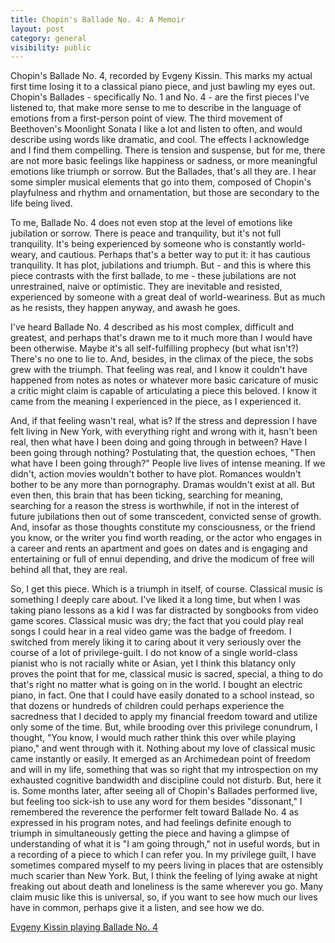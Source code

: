 ```yaml
---
title: Chopin's Ballade No. 4: A Memoir
layout: post
category: general
visibility: public
---
```


Chopin's Ballade No. 4, recorded by Evgeny Kissin. This marks my actual first time losing it to a classical piano piece, and just bawling my eyes out. Chopin's Ballades - specifically No. 1 and No. 4 - are the first pieces I've listened to, that make more sense to me to describe in the language of emotions from a first-person point of view. The third movement of Beethoven's Moonlight Sonata I like a lot and listen to often, and would describe using words like dramatic, and cool. The effects I acknowledge and I find them compelling. There is tension and suspense, but for me, there are not more basic feelings like happiness or sadness, or more meaningful emotions like triumph or sorrow. But the Ballades, that's all they are. I hear some simpler musical elements that go into them, composed of Chopin's playfulness and rhythm and ornamentation, but those are secondary to the life being lived.

To me, Ballade No. 4 does not even stop at the level of emotions like jubilation or sorrow. There is peace and tranquility, but it's not full tranquility. It's being experienced by someone who is constantly world-weary, and cautious. Perhaps that's a better way to put it: it has cautious tranquility. It has plot, jubilations and triumph. But - and this is where this piece contrasts with the first ballade, to me - these jubilations are not unrestrained, naive or optimistic. They are inevitable and resisted, experienced by someone with a great deal of world-weariness. But as much as he resists, they happen anyway, and awash he goes.

I've heard Ballade No. 4 described as his most complex, difficult and greatest, and perhaps that's drawn me to it much more than I would have been otherwise. Maybe it's all self-fulfilling prophecy (but what isn't?) There's no one to lie to. And, besides, in the climax of the piece, the sobs grew with the triumph. That feeling was real, and I know it couldn't have happened from notes as notes or whatever more basic caricature of music a critic might claim is capable of articulating a piece this beloved. I know it came from the meaning I experienced in the piece, as I experienced it.

And, if that feeling wasn't real, what is?  If the stress and depression I have felt living in New York, with everything right and wrong with it, hasn't been real, then what have I been doing and going through in between? Have I been going through nothing? Postulating that, the question echoes, "Then what have I been going through?" People live lives of intense meaning. If we didn't, action movies wouldn't bother to have plot. Romances wouldn't bother to be any more than pornography. Dramas wouldn't exist at all. But even then, this brain that has been ticking, searching for meaning, searching for a reason the stress is worthwhile, if not in the interest of future jubilations then out of some transcedent, convicted sense of growth. And, insofar as those thoughts constitute my consciousness, or the friend you know, or the writer you find worth reading, or the actor who engages in a career and rents an apartment and goes on dates and is engaging and entertaining or full of ennui depending, and drive the modicum of free will behind all that, they are real.

So, I get this piece. Which is a triumph in itself, of course. Classical music is something I deeply care about. I've liked it a long time, but when I was taking piano lessons as a kid I was far distracted by songbooks from video game scores. Classical music was dry; the fact that you could play real songs I could hear in a real video game was the badge of freedom. I switched from merely liking it to caring about it very seriously over the course of a lot of privilege-guilt. I do not know of a single world-class pianist who is not racially white or Asian, yet I think this blatancy only proves the point that for me, classical music is sacred, special, a thing to do that's right no matter what is going on in the world. I bought an electric piano, in fact. One that I could have easily donated to a school instead, so that dozens or hundreds of children could perhaps experience the sacredness that I decided to apply my financial freedom toward and utilize only some of the time. But, while brooding over this privilege conundrum, I thought, "You know, I would much rather think this over while playing piano," and went through with it. Nothing about my love of classical music came instantly or easily. It emerged as an Archimedean point of freedom and will in my life, something that was so right that my introspection on my exhausted cognitive bandwidth and discipline could not disturb. But, here it is. Some months later, after seeing all of Chopin's Ballades performed live, but feeling too sick-ish to use any word for them besides "dissonant," I remembered the reverence the performer felt toward Ballade No. 4 as expressed in his program notes, and had feelings definite enough to triumph in simultaneously getting the piece and having a glimpse of understanding of what it is "I am going through," not in useful words, but in a recording of a piece to which I can refer you. In my privilege guilt, I have sometimes compared myself to my peers living in places that are ostensibly much scarier than New York. But, I think the feeling of lying awake at night freaking out about death and loneliness is the same wherever you go. Many claim music like this is universal, so, if you want to see how much our lives have in common, perhaps give it a listen, and see how we do.

[Evgeny Kissin playing Ballade No. 4](http://grooveshark.com/s/Ballade+No+4+Op+52/18WzF5?src=5)